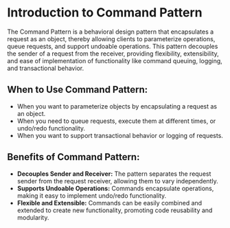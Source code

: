 # Introduction to Command Pattern

The Command Pattern is a behavioral design pattern that encapsulates a request as an object, thereby allowing clients to parameterize operations, queue requests, and support undoable operations. This pattern decouples the sender of a request from the receiver, providing flexibility, extensibility, and ease of implementation of functionality like command queuing, logging, and transactional behavior.

## When to Use Command Pattern:

- When you want to parameterize objects by encapsulating a request as an object.
- When you need to queue requests, execute them at different times, or undo/redo functionality.
- When you want to support transactional behavior or logging of requests.

## Benefits of Command Pattern:

- **Decouples Sender and Receiver:** The pattern separates the request sender from the request receiver, allowing them to vary independently.
- **Supports Undoable Operations:** Commands encapsulate operations, making it easy to implement undo/redo functionality.
- **Flexible and Extensible:** Commands can be easily combined and extended to create new functionality, promoting code reusability and modularity.